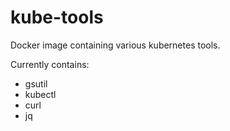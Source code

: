 # kube-tools
Docker image containing various kubernetes tools.

Currently contains:
- gsutil
- kubectl
- curl
- jq
